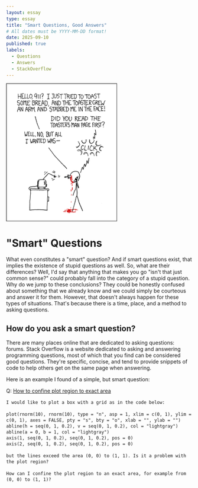 ```yaml
---
layout: essay
type: essay
title: "Smart Questions, Good Answers"
# All dates must be YYYY-MM-DD format!
date: 2025-09-10
published: true
labels:
  - Questions
  - Answers
  - StackOverflow
---
```


<img width="300px" class="rounded float-start pe-4" src="../img/smart-questions/rtfm.png">

# "Smart" Questions

What even constitutes a "smart" question? And if smart questions exist, that implies the existence of stupid questions as well. So, what are their differences? Well, I'd say that anything that makes you go "isn't that just common sense?" could probably fall into the category of a stupid question. Why do we jump to these conclusions? They could be honestly confused about something that we already know and we could simply be courteous and answer it for them. However, that doesn't always happen for these types of situations. That's because there is a time, place, and a method to asking questions.

## How do you ask a smart question?

There are many places online that are dedicated to asking questions: forums. Stack Overflow is a website dedicated to asking and answering programming questions, most of which that you find can be considered good questions. They're specific, concise, and tend to provide snippets of code to help others get on the same page when answering. 

Here is an example I found of a simple, but smart question:  


Q: [How to confine plot region to exact area](https://stackoverflow.com/questions/60750125/how-to-confine-plot-region-to-exact-area)
```
I would like to plot a box with a grid as in the code below:

plot(rnorm(10), rnorm(10), type = "n", asp = 1, xlim = c(0, 1), ylim = c(0, 1), axes = FALSE, pty = "s", bty = "o", xlab = "", ylab = "")
abline(h = seq(0, 1, 0.2), v = seq(0, 1, 0.2), col = "lightgray")
abline(a = 0, b = 1, col = "lightgray")
axis(1, seq(0, 1, 0.2), seq(0, 1, 0.2), pos = 0)
axis(2, seq(0, 1, 0.2), seq(0, 1, 0.2), pos = 0)

but the lines exceed the area (0, 0) to (1, 1). Is it a problem with the plot region?

How can I confine the plot region to an exact area, for example from (0, 0) to (1, 1)?
```  

